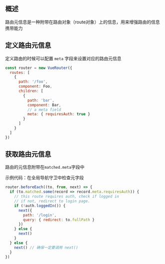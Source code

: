 ## 概述

路由元信息是一种附带在路由对象（route对象）上的信息，用来增强路由的信息携带能力



## 定义路由元信息

定义路由的时候可以配置 `meta` 字段来设置对应的路由元信息

```js
const router = new VueRouter({
  routes: [
    {
      path: '/foo',
      component: Foo,
      children: [
        {
          path: 'bar',
          component: Bar,
          // a meta field
          meta: { requiresAuth: true }
        }
      ]
    }
  ]
})
```



## 获取路由元信息

路由的元信息附带在`matched.meta`字段中

示例代码：在全局导航守卫中检查元字段

```js
router.beforeEach((to, from, next) => {
  if (to.matched.some(record => record.meta.requiresAuth)) {
    // this route requires auth, check if logged in
    // if not, redirect to login page.
    if (!auth.loggedIn()) {
      next({
        path: '/login',
        query: { redirect: to.fullPath }
      })
    } else {
      next()
    }
  } else {
    next() // 确保一定要调用 next()
  }
})
```

